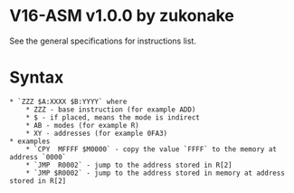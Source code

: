# V16-ASM v1.0.0 by zukonake

See the general specifications for instructions list.
# Syntax
	* `ZZZ $A:XXXX $B:YYYY` where
		* ZZZ - base instruction (for example ADD)
		* $ - if placed, means the mode is indirect
		* AB - modes (for example R)
		* XY - addresses (for example 0FA3)
	* examples
		* `CPY  MFFFF $M0000` - copy the value `FFFF` to the memory at address `0000`
		* `JMP  R0002` - jump to the address stored in R[2]
		* `JMP $R0002` - jump to the address stored in memory at address stored in R[2]
